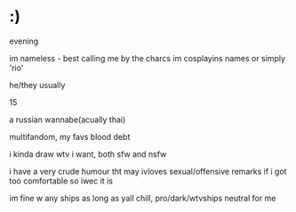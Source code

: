 # :)

evening

im nameless - best calling me by the charcs im cosplayins names or simply 'rio'

he/they usually

15

a russian wannabe(acually thai)

multifandom, my favs blood debt

i kinda draw wtv i want, both sfw and nsfw

i have a very crude humour tht may ivloves sexual/offensive remarks if i got too comfortable so iwec it is

im fine w any ships as long as yall chill, pro/dark/wtvships neutral for me
